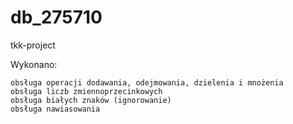# db_275710

tkk-project

Wykonano:

    obsługa operacji dodawania, odejmowania, dzielenia i mnożenia
    obsługa liczb zmiennoprzecinkowych
    obsługa białych znaków (ignorowanie)
    obsługa nawiasowania
